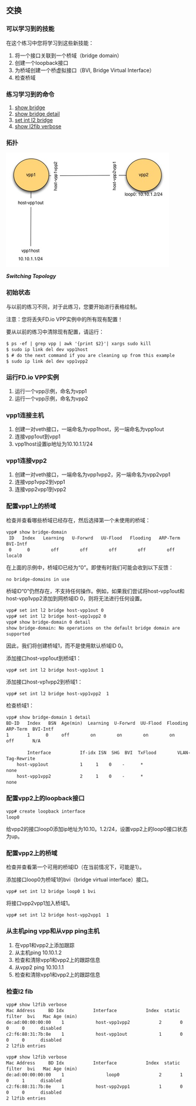 ## 交换

### 可以学习到的技能

在这个练习中您将学习到这些新技能：
1. 将一个接口关联到一个桥域（bridge domain）
2. 创建一个loopback接口
3. 为桥域创建一个桥虚拟接口（BVI, Bridge Virtual Interface）
4. 检查桥域

### 练习学习到的命令
1. [show bridge]()
2. [show bridge detail]()
3. [set int l2 bridge]()
4. [show l2fib verbose]()

### 拓扑
![](../../../images/switching_topology.jpeg)

***Switching Topology***

### 初始状态

与以前的练习不同，对于此练习，您要开始进行表格绘制。

注意：您将丢失FD.io VPP实例中的所有现有配置！

要从以前的练习中清除现有配置，请运行：

```
$ ps -ef | grep vpp | awk '{print $2}'| xargs sudo kill
$ sudo ip link del dev vpp1host
$ # do the next command if you are cleaning up from this example
$ sudo ip link del dev vpp1vpp2
```

### 运行FD.io VPP实例

1. 运行一个vpp示例，命名为vpp1
2. 运行一个vpp示例，命名为vpp2

### vpp1连接主机

1. 创建一对veth接口，一端命名为vpp1host，另一端命名为vpp1out 
2. 连接vpp1out到vpp1
3. vpp1host设置ip地址为10.10.1.1/24

### vpp1连接vpp2

1. 创建一对veth接口，一端命名为vpp1vpp2，另一端命名为vpp2vpp1 
2. 连接vpp1vpp2到vpp1
3. 连接vpp2vpp1到vpp2

### 配置vpp1上的桥域

检查并查看哪些桥域已经存在，然后选择第一个未使用的桥域：

```
vpp# show bridge-domain
 ID   Index   Learning   U-Forwrd   UU-Flood   Flooding   ARP-Term     BVI-Intf
 0      0        off        off        off        off        off        local0
```

在上面的示例中，桥域ID已经为“0”。即使有时我们可能会收到以下反馈：

```
no bridge-domains in use
```

桥域ID“0”仍然存在，不支持任何操作。例如，如果我们尝试将host-vpp1out和host-vpp1vpp2添加到网桥域ID 0，则将无法进行任何设置。

```
vpp# set int l2 bridge host-vpp1out 0
vpp# set int l2 bridge host-vpp1vpp2 0
vpp# show bridge-domain 0 detail
show bridge-domain: No operations on the default bridge domain are supported
```

因此，我们将创建桥域1，而不是使用默认桥域ID 0。

添加接口host-vpp1out到桥域1：

```
vpp# set int l2 bridge host-vpp1out 1
```

添加接口host-vp1vpp2到桥域1：

```
vpp# set int l2 bridge host-vpp1vpp2  1
```

检查桥域1：

```
vpp# show bridge-domain 1 detail
BD-ID   Index   BSN  Age(min)  Learning  U-Forwrd  UU-Flood  Flooding  ARP-Term  BVI-Intf
1       1      0     off        on        on        on        on       off       N/A

        Interface           If-idx ISN  SHG  BVI  TxFlood        VLAN-Tag-Rewrite
    host-vpp1out            1     1    0    -      *                 none
    host-vpp1vpp2           2     1    0    -      *                 none
```

### 配置vpp2上的loopback接口

```
vpp# create loopback interface
loop0
```

给vpp2的接口loop0添加ip地址为10.10。1.2/24，设置vpp2上的loop0接口状态为up。

### 配置vpp2上的桥域

检查并查看第一个可用的桥域ID（在当前情况下，可能是1）。

添加接口loop0为桥域1的bvi（bridge virtual interface）接口。

```
vpp# set int l2 bridge loop0 1 bvi
```

将接口vpp2vpp1加入桥域1。

```
vpp# set int l2 bridge host-vpp2vpp1  1
```

### 从主机ping vpp和从vpp ping主机

1. 在vpp1和vpp2上添加跟踪
2. 从主机ping 10.10.1.2
3. 检查和清除vpp1和vpp2上的跟踪信息
4. 从vpp2 ping 10.10.1.1
5. 检查和清除vpp1和vpp2上的跟踪信息

### 检查l2 fib
```
vpp# show l2fib verbose
Mac Address     BD Idx           Interface           Index  static  filter  bvi   Mac Age (min)
de:ad:00:00:00:00    1            host-vpp1vpp2           2       0       0     0      disabled
c2:f6:88:31:7b:8e    1            host-vpp1out            1       0       0     0      disabled
2 l2fib entries
```

```
vpp# show l2fib verbose
Mac Address     BD Idx           Interface           Index  static  filter  bvi   Mac Age (min)
de:ad:00:00:00:00    1                loop0               2       1       0     1      disabled
c2:f6:88:31:7b:8e    1            host-vpp2vpp1           1       0       0     0      disabled
2 l2fib entries
```